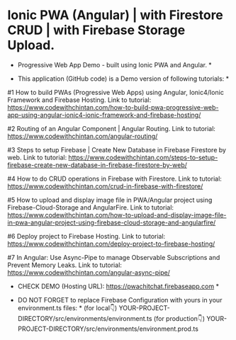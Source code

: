 # Ionic PWA (Angular) | with Firestore CRUD | with Firebase Storage Upload.
* Progressive Web App Demo - built using Ionic PWA and Angular. *

* This application (GitHub code) is a Demo version of following tutorials: *

#1 How to build PWAs (Progressive Web Apps) using Angular, Ionic4/Ionic Framework and Firebase Hosting.
Link to tutorial:
https://www.codewithchintan.com/how-to-build-pwa-progressive-web-app-using-angular-ionic4-ionic-framework-and-firebase-hosting/

#2 Routing of an Angular Component | Angular Routing.
Link to tutorial:
https://www.codewithchintan.com/angular-routing/

#3 Steps to setup Firebase | Create New Database in Firebase Firestore by web.
Link to tutorial:
https://www.codewithchintan.com/steps-to-setup-firebase-create-new-database-in-firebase-firestore-by-web/

#4 How to do CRUD operations in Firebase with Firestore.
Link to tutorial:
https://www.codewithchintan.com/crud-in-firebase-with-firestore/

#5 How to upload and display image file in PWA/Angular project using Firebase-Cloud-Storage and AngularFire.
Link to tutorial:
https://www.codewithchintan.com/how-to-upload-and-display-image-file-in-pwa-angular-project-using-firebase-cloud-storage-and-angularfire/

#6 Deploy project to Firebase Hosting.
Link to tutorial:
https://www.codewithchintan.com/deploy-project-to-firebase-hosting/

#7 In Angular: Use Async-Pipe to manage Observable Subscriptions and Prevent Memory Leaks.
Link to tutorial:
https://www.codewithchintan.com/angular-async-pipe/


* CHECK DEMO (Hosting URL): https://pwachitchat.firebaseapp.com *

* DO NOT FORGET to replace Firebase Configuration with yours in your environment.ts files: *
(for local👇)
YOUR-PROJECT-DIRECTORY/src/environments/environment.ts
(for production👇)
YOUR-PROJECT-DIRECTORY/src/environments/environment.prod.ts
